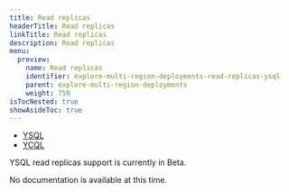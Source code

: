 ```yaml
---
title: Read replicas
headerTitle: Read replicas
linkTitle: Read replicas
description: Read replicas
menu:
  preview:
    name: Read replicas
    identifier: explore-multi-region-deployments-read-replicas-ysql
    parent: explore-multi-region-deployments
    weight: 750
isTocNested: true
showAsideToc: true
---
```


<ul class="nav nav-tabs-alt nav-tabs-yb">

  <li >
    <a href="../read-replicas-ysql/" class="nav-link active">
      <i class="icon-postgres" aria-hidden="true"></i>
      YSQL
    </a>
  </li>

  <li >
    <a href="../read-replicas-ycql/" class="nav-link">
      <i class="icon-cassandra" aria-hidden="true"></i>
      YCQL
    </a>
  </li>

</ul>

YSQL read replicas support is currently in Beta.

No documentation is available at this time.
